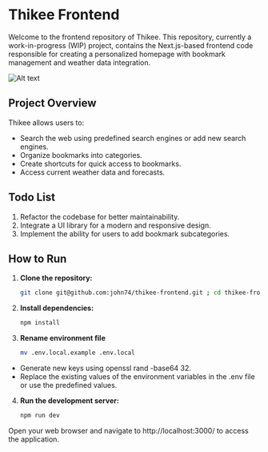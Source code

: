 # Thikee Frontend

Welcome to the frontend repository of Thikee. This repository, currently a work-in-progress (WIP) project, contains the Next.js-based frontend code responsible for creating a personalized homepage with bookmark management and weather data integration.

![Alt text](https://i.postimg.cc/cJvhQ8g8/thikee-home.png)

## Project Overview

Thikee allows users to:
- Search the web using predefined search engines or add new search engines.
- Organize bookmarks into categories.
- Create shortcuts for quick access to bookmarks.
- Access current weather data and forecasts.

## Todo List

1. Refactor the codebase for better maintainability.
2. Integrate a UI library for a modern and responsive design.
3. Implement the ability for users to add bookmark subcategories.

## How to Run

1. **Clone the repository:**
   ```bash
   git clone git@github.com:john74/thikee-frontend.git ; cd thikee-frontend

2. **Install dependencies:**
   ```bash
   npm install

3. **Rename environment file**
   ```bash
   mv .env.local.example .env.local
- Generate new keys using openssl rand -base64 32.
- Replace the existing values of the environment variables in the .env file or use the predefined values.

4. **Run the development server:**
   ```bash
   npm run dev

Open your web browser and navigate to http://localhost:3000/ to access the application.